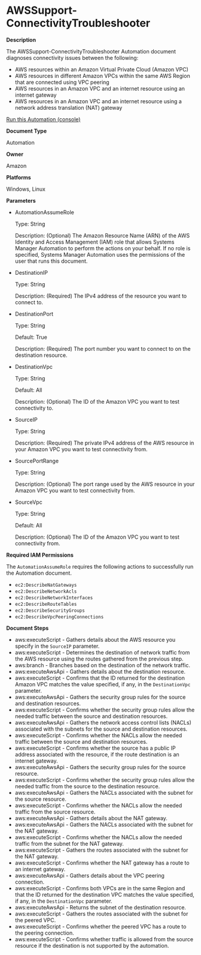 # AWSSupport\-ConnectivityTroubleshooter<a name="automation-awssupport-connectivitytroubleshooter"></a>

 **Description** 

The AWSSupport\-ConnectivityTroubleshooter Automation document diagnoses connectivity issues between the following:
+ AWS resources within an Amazon Virtual Private Cloud \(Amazon VPC\)
+ AWS resources in different Amazon VPCs within the same AWS Region that are connected using VPC peering
+ AWS resources in an Amazon VPC and an internet resource using an internet gateway
+ AWS resources in an Amazon VPC and an internet resource using a network address translation \(NAT\) gateway

[Run this Automation \(console\)](https://console.aws.amazon.com/systems-manager/automation/execute/AWSSupport-ConnectivityTroubleshooter)

**Document Type**

Automation

**Owner**

Amazon

**Platforms**

Windows, Linux

**Parameters**
+ AutomationAssumeRole

  Type: String

  Description: \(Optional\) The Amazon Resource Name \(ARN\) of the AWS Identity and Access Management \(IAM\) role that allows Systems Manager Automation to perform the actions on your behalf\. If no role is specified, Systems Manager Automation uses the permissions of the user that runs this document\.
+ DestinationIP

  Type: String

  Description: \(Required\) The IPv4 address of the resource you want to connect to\.
+ DestinationPort

  Type: String

  Default: True

  Description: \(Required\) The port number you want to connect to on the destination resource\.
+ DestinationVpc

  Type: String

  Default: All

  Description: \(Optional\) The ID of the Amazon VPC you want to test connectivity to\.
+ SourceIP

  Type: String

  Description: \(Required\) The private IPv4 address of the AWS resource in your Amazon VPC you want to test connectivity from\.
+ SourcePortRange

  Type: String

  Description: \(Optional\) The port range used by the AWS resource in your Amazon VPC you want to test connectivity from\.
+ SourceVpc

  Type: String

  Default: All

  Description: \(Optional\) The ID of the Amazon VPC you want to test connectivity from\.

**Required IAM Permissions**

The `AutomationAssumeRole` requires the following actions to successfully run the Automation document\.
+ `ec2:DescribeNatGateways`
+ `ec2:DescribeNetworkAcls`
+ `ec2:DescribeNetworkInterfaces`
+ `ec2:DescribeRouteTables`
+ `ec2:DescribeSecurityGroups`
+ `ec2:DescribeVpcPeeringConnections`

**Document Steps**
+ aws:executeScript \- Gathers details about the AWS resource you specify in the `SourceIP` parameter\.
+ aws:executeScript \- Determines the destination of network traffic from the AWS resource using the routes gathered from the previous step\.
+ aws:branch \- Branches based on the destination of the network traffic\.
+ aws:executeAwsApi \- Gathers details about the destination resource\.
+ aws:executeScript \- Confirms that the ID returned for the destination Amazon VPC matches the value specified, if any, in the `DestinationVpc` parameter\.
+ aws:executeAwsApi \- Gathers the security group rules for the source and destination resources\.
+ aws:executeScript \- Confirms whether the security group rules allow the needed traffic between the source and destination resources\.
+ aws:executeAwsApi \- Gathers the network access control lists \(NACLs\) associated with the subnets for the source and destination resources\.
+ aws:executeScript \- Confirms whether the NACLs allow the needed traffic between the source and destination resources\.
+ aws:executeScript \- Confirms whether the source has a public IP address associated with the resource, if the route destination is an internet gateway\.
+ aws:executeAwsApi \- Gathers the security group rules for the source resource\.
+ aws:executeScript \- Confirms whether the security group rules allow the needed traffic from the source to the destination resource\.
+ aws:executeAwsApi \- Gathers the NACLs associated with the subnet for the source resource\.
+ aws:executeScript \- Confirms whether the NACLs allow the needed traffic from the source resource\.
+ aws:executeAwsApi \- Gathers details about the NAT gateway\.
+ aws:executeAwsApi \- Gathers the NACLs associated with the subnet for the NAT gateway\.
+ aws:executeScript \- Confirms whether the NACLs allow the needed traffic from the subnet for the NAT gateway\.
+ aws:executeScript \- Gathers the routes associated with the subnet for the NAT gateway\.
+ aws:executeScript \- Confirms whether the NAT gateway has a route to an internet gateway\.
+ aws:executeAwsApi \- Gathers details about the VPC peering connection\.
+ aws:executeScript \- Confirms both VPCs are in the same Region and that the ID returned for the destination VPC matches the value specified, if any, in the `DestinationVpc` parameter\.
+ aws:executeAwsApi \- Returns the subnet of the destination resource\.
+ aws:executeScript \- Gathers the routes associated with the subnet for the peered VPC\.
+ aws:executeScript \- Confirms whether the peered VPC has a route to the peering connection\.
+ aws:executeScript \- Confirms whether traffic is allowed from the source resource if the destination is not supported by the automation\.